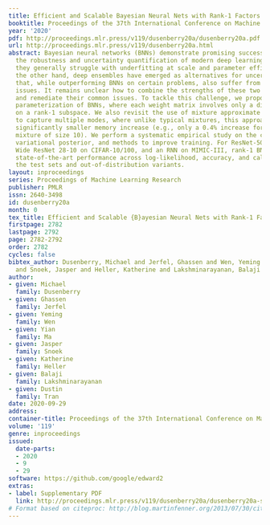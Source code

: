 ```yaml
---
title: Efficient and Scalable Bayesian Neural Nets with Rank-1 Factors
booktitle: Proceedings of the 37th International Conference on Machine Learning
year: '2020'
pdf: http://proceedings.mlr.press/v119/dusenberry20a/dusenberry20a.pdf
url: http://proceedings.mlr.press/v119/dusenberry20a.html
abstract: Bayesian neural networks (BNNs) demonstrate promising success in improving
  the robustness and uncertainty quantification of modern deep learning. However,
  they generally struggle with underfitting at scale and parameter efficiency. On
  the other hand, deep ensembles have emerged as alternatives for uncertainty quantification
  that, while outperforming BNNs on certain problems, also suffer from efficiency
  issues. It remains unclear how to combine the strengths of these two approaches
  and remediate their common issues. To tackle this challenge, we propose a rank-1
  parameterization of BNNs, where each weight matrix involves only a distribution
  on a rank-1 subspace. We also revisit the use of mixture approximate posteriors
  to capture multiple modes, where unlike typical mixtures, this approach admits a
  significantly smaller memory increase (e.g., only a 0.4% increase for a ResNet-50
  mixture of size 10). We perform a systematic empirical study on the choices of prior,
  variational posterior, and methods to improve training. For ResNet-50 on ImageNet,
  Wide ResNet 28-10 on CIFAR-10/100, and an RNN on MIMIC-III, rank-1 BNNs achieve
  state-of-the-art performance across log-likelihood, accuracy, and calibration on
  the test sets and out-of-distribution variants.
layout: inproceedings
series: Proceedings of Machine Learning Research
publisher: PMLR
issn: 2640-3498
id: dusenberry20a
month: 0
tex_title: Efficient and Scalable {B}ayesian Neural Nets with Rank-1 Factors
firstpage: 2782
lastpage: 2792
page: 2782-2792
order: 2782
cycles: false
bibtex_author: Dusenberry, Michael and Jerfel, Ghassen and Wen, Yeming and Ma, Yian
  and Snoek, Jasper and Heller, Katherine and Lakshminarayanan, Balaji and Tran, Dustin
author:
- given: Michael
  family: Dusenberry
- given: Ghassen
  family: Jerfel
- given: Yeming
  family: Wen
- given: Yian
  family: Ma
- given: Jasper
  family: Snoek
- given: Katherine
  family: Heller
- given: Balaji
  family: Lakshminarayanan
- given: Dustin
  family: Tran
date: 2020-09-29
address: 
container-title: Proceedings of the 37th International Conference on Machine Learning
volume: '119'
genre: inproceedings
issued:
  date-parts:
  - 2020
  - 9
  - 29
software: https://github.com/google/edward2
extras:
- label: Supplementary PDF
  link: http://proceedings.mlr.press/v119/dusenberry20a/dusenberry20a-supp.pdf
# Format based on citeproc: http://blog.martinfenner.org/2013/07/30/citeproc-yaml-for-bibliographies/
---
```


